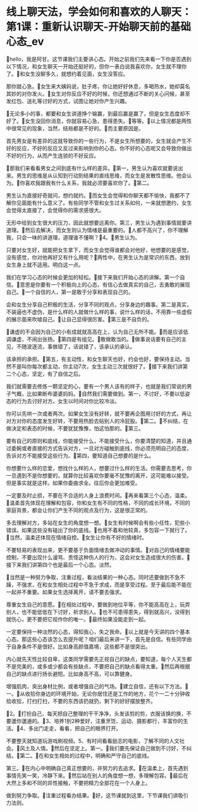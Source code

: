 # 线上聊天法，学会如何和喜欢的人聊天：第1课：重新认识聊天-开始聊天前的基础心态_ev

🎼hello，我是阿甘。这节课我们主要讲心态。开始之前我们先来看一下你是否遇到以下情况，和女生聊天一开始还挺好的，但你一表白说我喜欢你，女生就不理你了。🎼和女生没聊多久，就想约着见面，女生没答应。

那你就心急。🎼女生来大姨妈说，肚子疼，你让她好好休息，多喝热水，她却莫名其妙的对你发火。🎼女生对你反应不好的时候，你还想通过不断的关心问候，甚至发红包、送礼等讨好的方式，试图让她对你产生兴趣。

🎼无论多小的事，都要和女生讲道挣个输赢，到最后赢是赢了，但是女生态度却不好了。🎼女生没回你消息，你就容易心急，患得患失。🎼等等。🎼以上情况都是两性中很常见的现象，当然，结局都是不好的。🎼而主要原因是。

首先男女是有差异的这就导致你的一些行为，不是女生所想要的，女生就会产生不好的反应，不好的反应又反过来影响到你的心态。你不好的心态呢又会导致你做出不好的行为，从而产生连锁的不好反应。

🎼那我们来看看男女之间到底有什么样的差异。🎼第一，男生认为喜欢就要说出来。男生的思维是从认知到行动到结果的直线思维，而女生是发散性思维。他会认为。🎼你喜欢我跟我有什么关系，我就必须要喜欢你了。🎼第二。

男生认为直接好奇就问，想约就约。🎼而女生会觉得和你聊天都不愉快，我都不了解你见面能有什么意义了。有些同学不管和女生过关系如何，一来就想邀约，女生会觉得太直接了，会觉得你的需求感很大。

无形中给到女生很大的压力，因此就想要远离你。第三，男生认为遇到事情就要讲道理。🎼然后去解决，而女生则认为情绪是最重要的。🎼人都不高兴了，你不理解我，只会一味的讲道理，道理谁不懂啊？🎼4。🎼男生认为。

只要对女生好，就能把女生拿下，而女生会觉得谁都会对他好，他想要的是感觉，没有感觉，你对他再好又有什么用呢？🎼两性中，在男生认为是常识的东西，放到女生身上就不适用。明白这一点。

我们在学习心态的时候会更加的轻松。🎼接下来我们开始心态的讲解。第一个自信。🎼意思是你要有一个积极向上的心态，有信心去做真实的自己，去勇敢的展现自己。🎼一个自信的人，第一是敢于分享和表现自己的。

会和女生分享自己积极的生活，分享不同的观点，分享身边的趣事。第二是真实，不装逼也不虚伪，是什么样的人就做什么样的事，说什么样的话，不用靠一些虚假的展示面来吹嘘自己。🎼让自己显得很厉害。🎼第三是不自负的。

🎼谦虚的不会因为自己的小有成就就高高在上，认为自己无所不能。🎼而是应该低调谦虚，不闹出张扬。🎼第四是有组见。🎼敢做敢当的。🎼做事说话要有自己的主见，不随波逐流，事做错了，话说错了，该承认的承认。

该承担的承担。🎼第五，有主动性，和女生聊天也好，约会也好，要保持主动。当然不是叫你每次都主动，你主动7次，女生主动三次就很好了。🎼接下来我们讲第二个心态，坚定，有了自信之后。

我们就需要去修炼一颗坚定的心，要有一个男人该有的样子，也就是我们常说的男子气概，比如果断布婆婆妈妈。🎼自然我们需要做到。第一，不讨好，不要以低姿态的行为去讨好对方。女生以时间对你比较冷淡。

你可以先哄一次或者两次。如果女生没有好转，就不要再企图用讨好的方式，再让对方对你的态度发生好转，不要用热脸去贴别人的冷屁股。🎼第二。🎼不纠结，在做决定和表态的时候，不要犹犹豫豫，怕这怕那的。🎼第三。

要有自己的原则和底线，你能接受什么，不能接受什么，你要清楚的知道，并且通过委婉或者直接的方式告诉对方，一旦对方碰触到底线，你必须亮明自己的态度，告诉对方不能接受这些行为。🎼第四，要知道自己想要的是什么。

你想要什么样的恋爱，想找什么样的人，想要过什么样的生活。你需要去思考，你一旦遇到不是你想要的，就算你比较喜欢你要毫不犹豫的离开，这可能难以接受。但是事实就是这样。如果你委曲求全。往后你会更加难受。

一定要及时止损，不要在不合适的人身上浪费时间。🎼再来看第三个心态，温柔。🎼温柔首先体现在理解和包容，你和女生有不同的性格，不同的成长环境，不同的家庭背景，都会让你们产生不同的观点及行为，这是很正常的。

多去理解对方，多站在女生的角度想一想。🎼女生有时候啊会有些小任性，犯些小错误。如果这些没有碰出了你的底线。🎼也用不着和他较真，多包容一下就行了。🎼当然，温柔还体现在情绪自控。🎼女生让你有不好的情绪时。

不要轻易的表现出来，更不要基于负面情绪去做冲动的事情。🎼对自己的情绪要能控制，不要出现什么谩骂、责怪这种伤人的行为，这会对女生造成很大的伤害。🎼接下来我们讲第四个也是最后一个心态。淡然。

🎼当然是一种努力争取，注重过程，看淡结果的一种心态。同时还要做到不急不躁，不强求，在和女生相处过程中不急于求成，而是享受过程。至于最后能不能在一起并不重要。如果女生选择离开，请不要去强求。

尊重女生自己的意愿。🎼在相处过程中，要做到地位平等，你不能高高在上，玩弄别人，也不能低低在下讨好，祈求别人。🎼也不可患得患失，得到就高兴，没得到就伤心，更不要把它视作你的唯一。🎼最终如果没能走到一起。

一定要保持一种淡然的心态，得知我心，失之我命。🎼以上就是今天讲的四个基本心态。那这些心态该怎么去提升呢？咱们最后来讲一下，首先是自信。有些同学由于自身条件不是很好。比如身高颜值嘉境，这些都不是很突出。

内心就先天性比较自卑，这类同学需要先正视自己的缺点，要知道，每个人天生都不是完美的，或多或少都会有些缺点，不要把自己的缺点看得太重。🎼然后再根据自己的缺点进行扬长避短。比如身高不高，可以靠健身。

增强肌肉，突出身材比例，或者增强自己的气场。🎼建立自信，还有以下方法。🎼一。🎼从收拾你身边的环境开始，无论你居住还是工作的地方，花个一二十分钟收拾收拾，打扫打扫，不要的东西该扔就扔，剩下的好好摆放整齐。

🎼2。🎼打扮自己，每天把自己整理的干干净净，头发该剪的剪，衣服该换的换，不要邋你邋遢的。🎼3、培养1到2种爱好，注重烹饪、运动、摄影都行，丰富你的生活。🎼4、多出门走走，看看，把自己的眼界打开。

不要整天就知道玩游戏刷视频。5、有时间看看励志的电影，了解不同的人文社会。🎼风土及人情。🎼然后在坚定上。第一。🎼我们要先保证自己做到不讨好，不纠结。🎼第二。🎼在和女生相处的过程中，明确和严守自己的底线。

第三。🎼在内心中明确自己真正想要的，并努力的去追求。🎼在温柔上，首先遇到事情先笑一笑，冷静下来。🎼然后站在别人的角度想一想，多理解包容。🎼最后在大然上多和不同的异性接触，不要把精力全部花在一个人身上。

做到努力争取。🎼注重过程看办结果。🎼好，这节课就到这里，下节课我们讲吸引力法则。